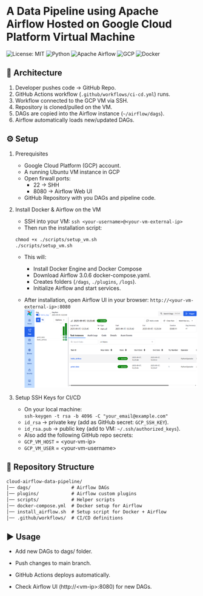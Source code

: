 # A Data Pipeline using Apache Airflow Hosted on Google Cloud Platform Virtual Machine

![License: MIT](https://img.shields.io/badge/License-MIT-yellow.svg)
![Python](https://img.shields.io/badge/Python-3776AB?style=for-the-badge&logo=python&logoColor=white)
![Apache Airflow](https://img.shields.io/badge/Apache%20Airflow-017CEE?style=for-the-badge&logo=Apache%20Airflow&logoColor=white)
![GCP](https://img.shields.io/badge/Google%20Cloud-4285F4?style=for-the-badge&logo=Google%20Cloud&logoColor=white)
![Docker](https://img.shields.io/badge/Docker-2496ED?style=for-the-badge&logo=Docker&logoColor=white)

## 🚀 Architecture
1. Developer pushes code -> GitHub Repo.
2. GitHub Actions workflow (`.github/workflows/ci-cd.yml`) runs.
3. Workflow connected to the GCP VM via SSH.
4. Repository is cloned/pulled on the VM.
5. DAGs are copied into the Airflow instance (`~/airflow/dags`).
6. Airflow automatically loads new/updated DAGs.

## ⚙️ Setup
1. Prerequisites
    * Google Cloud Platform (GCP) account.
    * A running Ubuntu VM instance in GCP
    * Open firwall ports:
        * 22 -> SHH
        * 8080 -> Airflow Web UI
    * GitHub Repository with you DAGs and pipeline code.

2. Install Docker & Airflow on the VM
    - SSH into your VM:
    `ssh <your-username>@<your-vm-external-ip>` 
    - Then run the installation script:
    ```
    chmod +x ./scripts/setup_vm.sh
    ./scripts/setup_vm.sh
    ```  
    - This will:
        * Install Docker Engine and Docker Compose
        * Download Airflow 3.0.6 docker-compose.yaml.
        * Creates folders (`/dags`, `./plugins`, `/logs`).
        * Initialize Airflow and start services.

    - After installation, open Airflow UI in your browser:
    `http://<your-vm-external-ip>:8080`
![Alt text](assets/images/demo_dag.png)

3. Setup SSH Keys for CI/CD
    - On your local machine:\
    `ssh-keygen -t rsa -b 4096 -C "your_email@example.com"`

    * `id_rsa` → private key (add as GitHub secret: `GCP_SSH_KEY`).
    * `id_rsa.pub` → public key (add to VM: `~/.ssh/authorized_keys`).

    - Also add the following GitHub repo secrets:

    * `GCP_VM_HOST` = \<your-vm-ip\>
    * `GCP_VM_USER` = \<your-vm-username\>

## 📂 Repository Structure
```
cloud-airflow-data-pipeline/
│── dags/               # Airflow DAGs
│── plugins/            # Airflow custom plugins
│── scripts/            # Helper scripts
│── docker-compose.yml  # Docker setup for Airflow
│── install_airflow.sh  # Setup script for Docker + Airflow
│── .github/workflows/  # CI/CD definitions

```
## ▶️ Usage

* Add new DAGs to dags/ folder.

* Push changes to main branch.

* GitHub Actions deploys automatically.

* Check Airflow UI (http://\<vm-ip>\:8080) for new DAGs.


